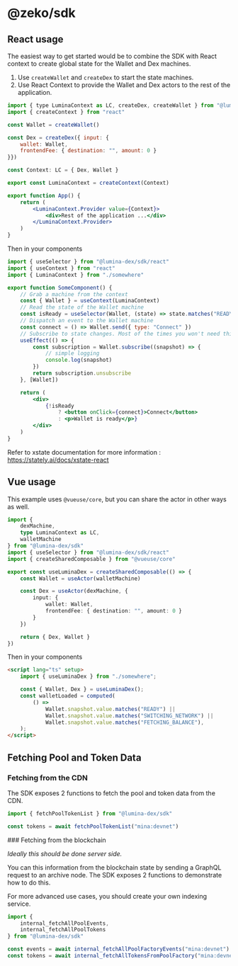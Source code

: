 # @zeko/sdk

## React usage

The easiest way to get started would be to combine the SDK with React context to
create global state for the Wallet and Dex machines.

1. Use `createWallet` and `createDex` to start the state machines.
2. Use React Context to provide the Wallet and Dex actors to the rest of the
   application.

```jsx
import { type LuminaContext as LC, createDex, createWallet } from "@lumina-dex/sdk"
import { createContext } from "react"

const Wallet = createWallet()

const Dex = createDex({ input: {
	wallet: Wallet,
	frontendFee: { destination: "", amount: 0 }
}})

const Context: LC = { Dex, Wallet }

export const LuminaContext = createContext(Context)

export function App() {
	return (
		<LuminaContext.Provider value={Context}>
			<div>Rest of the application ...</div>
		</LuminaContext.Provider>
	)
}
```

Then in your components

```jsx
import { useSelector } from "@lumina-dex/sdk/react"
import { useContext } from "react"
import { LuminaContext } from "./somewhere"

export function SomeComponent() {
	// Grab a machine from the context
	const { Wallet } = useContext(LuminaContext)
	// Read the state of the Wallet machine
	const isReady = useSelector(Wallet, (state) => state.matches("READY"))
	// Dispatch an event to the Wallet machine
	const connect = () => Wallet.send({ type: "Connect" })
	// Subscribe to state changes. Most of the times you won't need this.
	useEffect(() => {
		const subscription = Wallet.subscribe((snapshot) => {
			// simple logging
			console.log(snapshot)
		})
		return subscription.unsubscribe
	}, [Wallet])

	return (
		<div>
			{!isReady
				? <button onClick={connect}>Connect</button>
				: <p>Wallet is ready</p>}
		</div>
	)
}
```

Refer to xstate documentation for more information :
https://stately.ai/docs/xstate-react

## Vue usage

This example uses `@vueuse/core`, but you can share the actor in other ways as
well.

```ts
import {
	dexMachine,
	type LuminaContext as LC,
	walletMachine
} from "@lumina-dex/sdk"
import { useSelector } from "@lumina-dex/sdk/react"
import { createSharedComposable } from "@vueuse/core"

export const useLuminaDex = createSharedComposable(() => {
	const Wallet = useActor(walletMachine)

	const Dex = useActor(dexMachine, {
		input: {
			wallet: Wallet,
			frontendFee: { destination: "", amount: 0 }
		}
	})

	return { Dex, Wallet }
})
```

Then in your components

```html
<script lang="ts" setup>
	import { useLuminaDex } from "./somewhere";

	const { Wallet, Dex } = useLuminaDex();
	const walletLoaded = computed(
		() =>
			Wallet.snapshot.value.matches("READY") ||
			Wallet.snapshot.value.matches("SWITCHING_NETWORK") ||
			Wallet.snapshot.value.matches("FETCHING_BALANCE"),
	);
</script>
```

## Fetching Pool and Token Data

### Fetching from the CDN

The SDK exposes 2 functions to fetch the pool and token data from the CDN.

```ts
import { fetchPoolTokenList } from "@lumina-dex/sdk"

const tokens = await fetchPoolTokenList("mina:devnet")
```

### Fetching from the blockchain

_Ideally this should be done server side._

You can this information from the blockchain state by sending a GraphQL request
to an archive node. The SDK exposes 2 functions to demonstrate how to do this.

For more advanced use cases, you should create your own indexing service.

```ts
import {
	internal_fetchAllPoolEvents,
	internal_fetchAllPoolTokens
} from "@lumina-dex/sdk"

const events = await internal_fetchAllPoolFactoryEvents("mina:devnet")
const tokens = await internal_fetchAllTokensFromPoolFactory("mina:devnet")
```

